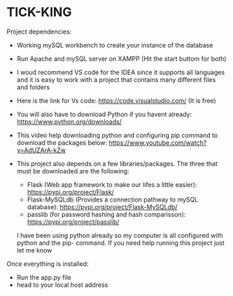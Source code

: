 # TICK-KING
Project dependencies:
 - Working mySQL workbench to create your instance of the database
 - Run Apache and mySQL server on XAMPP (Hit the start buttom for both)
 - I woud recommend VS code for the IDEA since it supports all languages and it is easy to work with a project that contains many different files and folders
 - Here is the link for Vs code: https://code.visualstudio.com/ (It is free)
 - You will also have to download Python if you havent already: https://www.python.org/downloads/
 - This video help downloading python and configuring pip command to download the packages below: https://www.youtube.com/watch?v=AdUZArA-kZw
  
 - This project also depends on a few libraries/packages. The three that must be downloaded are the following:
   - Flask (Web app framework to make our lifes a little easier): https://pypi.org/project/Flask/
   - Flask-MySQLdb (Provides a connection pathway to mySQL database): https://pypi.org/project/Flask-MySQLdb/
   - passlib (for password hashing and hash comparisson): https://pypi.org/project/passlib/
   
   I have been using python already so my computer is all configured with python and the pip- command. If you need help running this project just let me know
   
Once everything is installed:
 - Run the app.py file
 - head to your local host address
